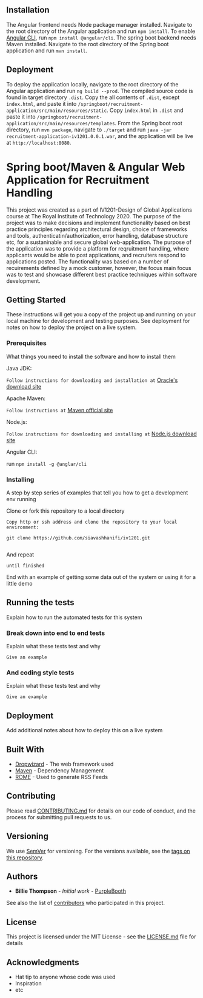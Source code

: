 ## Installation

The Angular frontend needs Node package manager installed. Navigate to the root directory of the Angular application and run `npm install`. To enable [Angular CLI](https://github.com/angular/angular-cli), run `npm install @angular/cli`.
The spring boot backend needs Maven installed. Navigate to the root directory of the Spring boot application and run `mvn install`.

## Deployment

To deploy the application locally, navigate to the root directory of the Angular application and run `ng build --prod`. The compiled source code is found in target directory `.dist`. Copy the all contents of `.dist`, except `index.html`, and paste it into `/springboot/recruitment-application/src/main/resources/static`. Copy `index.html` in `.dist` and paste it into `/springboot/recruitment-application/src/main/resources/templates`. From the Spring boot root directory, run `mvn package`, navigate to `./target` and run `java -jar recruitment-application-iv1201.0.0.1.war`, and the application will be live at `http://localhost:8080`.

# Spring boot/Maven & Angular Web Application for Recruitment Handling

This project was created as a part of IV1201-Design of Global Applications course at The Royal Institute of Technology 2020.
The purpose of the project was to make decisions and implement functionality based on best practice principles regarding architectural design, choice of frameworks and tools, authenticatin/authorization, error handling, database structure etc, for a sustaninable and secure global web-application. The purpose of the application was to provide a platform for reqruitment handling, where applicants would be able to post applications, and recruiters respond to applications posted. The functionality was based on a number of recuirements defined by a mock customer, however, the focus main focus was to test and showcase different best practice techniques within software development. 

## Getting Started

These instructions will get you a copy of the project up and running on your local machine for development and testing purposes. See deployment for notes on how to deploy the project on a live system.

### Prerequisites

What things you need to install the software and how to install them

Java JDK:

`Follow instructions for downloading and installation at` [Oracle's download site](https://www.oracle.com/java/technologies/javase-downloads.html)

Apache Maven:

`Follow instructions at` [Maven official site](https://maven.apache.org/install.html)

Node.js:

`Follow instructions for downloading and installing at` [Node.js download site](https://nodejs.org/en/)

Angular CLI:

run `npm install -g @anglar/cli`

### Installing

A step by step series of examples that tell you how to get a development env running

Clone or fork this repository to a local directory 

```
Copy http or ssh address and clone the repository to your local environment:
```
```
git clone https://github.com/siavashhanifi/iv1201.git 
```
```

```

And repeat

```
until finished
```

End with an example of getting some data out of the system or using it for a little demo

## Running the tests

Explain how to run the automated tests for this system

### Break down into end to end tests

Explain what these tests test and why

```
Give an example
```

### And coding style tests

Explain what these tests test and why

```
Give an example
```

## Deployment

Add additional notes about how to deploy this on a live system

## Built With

* [Dropwizard](http://www.dropwizard.io/1.0.2/docs/) - The web framework used
* [Maven](https://maven.apache.org/) - Dependency Management
* [ROME](https://rometools.github.io/rome/) - Used to generate RSS Feeds

## Contributing

Please read [CONTRIBUTING.md](https://gist.github.com/PurpleBooth/b24679402957c63ec426) for details on our code of conduct, and the process for submitting pull requests to us.

## Versioning

We use [SemVer](http://semver.org/) for versioning. For the versions available, see the [tags on this repository](https://github.com/your/project/tags). 

## Authors

* **Billie Thompson** - *Initial work* - [PurpleBooth](https://github.com/PurpleBooth)

See also the list of [contributors](https://github.com/your/project/contributors) who participated in this project.

## License

This project is licensed under the MIT License - see the [LICENSE.md](LICENSE.md) file for details

## Acknowledgments

* Hat tip to anyone whose code was used
* Inspiration
* etc
